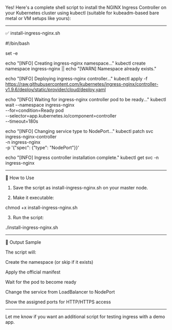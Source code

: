 Yes! Here's a complete shell script to install the NGINX Ingress Controller on your Kubernetes cluster using kubectl (suitable for kubeadm-based bare metal or VM setups like yours):


---

✅ install-ingress-nginx.sh

#!/bin/bash

set -e

echo "[INFO] Creating ingress-nginx namespace..."
kubectl create namespace ingress-nginx || echo "[WARN] Namespace already exists."

echo "[INFO] Deploying ingress-nginx controller..."
kubectl apply -f https://raw.githubusercontent.com/kubernetes/ingress-nginx/controller-v1.9.6/deploy/static/provider/cloud/deploy.yaml

echo "[INFO] Waiting for ingress-nginx controller pod to be ready..."
kubectl wait --namespace ingress-nginx \
  --for=condition=Ready pod \
  --selector=app.kubernetes.io/component=controller \
  --timeout=180s

echo "[INFO] Changing service type to NodePort..."
kubectl patch svc ingress-nginx-controller \
  -n ingress-nginx \
  -p '{"spec": {"type": "NodePort"}}'

echo "[INFO] Ingress controller installation complete."
kubectl get svc -n ingress-nginx


---

🔧 How to Use

1. Save the script as install-ingress-nginx.sh on your master node.


2. Make it executable:

chmod +x install-ingress-nginx.sh


3. Run the script:

./install-ingress-nginx.sh




---

📌 Output Sample

The script will:

Create the namespace (or skip if it exists)

Apply the official manifest

Wait for the pod to become ready

Change the service from LoadBalancer to NodePort

Show the assigned ports for HTTP/HTTPS access



---

Let me know if you want an additional script for testing ingress with a demo app.
